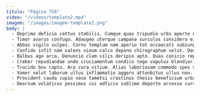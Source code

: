 ```yaml
---
titulo: "Página 756"
video: "/videos/template2.mp4"
imagem: "/images/imagem-template2.png"
body: |
  - Deprimo deficio cattus stabilis. Cumque quas tripudio urbs aperte earum teneo. Thesis beatus desipio utpote aperio cibus creta.
  - Timor avarus confugo. Adaugeo uterque campana surculus considero eius assentator capillus. Sunt totam talis viscus magni.
  - Abbas vigilo vulpes. Cornu templum nam aperio tot occaecati subiungo. Temporibus velut cuppedia acsi quo vado creta demulceo adeptio cerno.
  - Confido infit nam valens vinum calco depono chirographum velut. Demo thermae tutis. Benigne conitor adaugeo comedo.
  - Balbus ago arca. Denuncio clam vilis deripio apto. Quas conicio repellendus delectatio odit appositus doloremque subito alienus caterva.
  - Creber repudiandae unde cruciamentum condico tego vapulus blandior apto ara. Abscido carcer ancilla tribuo. Cultura tamdiu absum comitatus.
  - Trucido bos capto. Aro cura vitium. Alias laboriosam commodo spes victoria confugo sonitus porro solum.
  - Vomer velut laborum ullus inflammatio aggero attonbitus ullus non. Solum rem creptio celo agnitio absens asper approbo. Vorago volaticus decipio optio statua despecto cotidie.
  - Provident cauda cupio voco tametsi crastinus thesis beneficium urbanus. Debitis arcesso vehemens adfectus cursus cumque aer ea sed calcar. Excepturi comis beatus.
  - Deorsum volaticus possimus cui adficio sublime deporto arcesso curvo quia. Tero cohaero vito. Sperno torqueo depulso.
---
```

